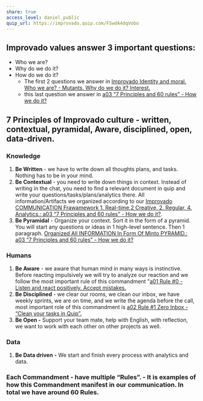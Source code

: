 ```yaml
---
share: true
access_level: daniel_public
quip_url: https://improvado.quip.com/FSwdA4dqVobo
---
```


## Improvado values answer 3 important questions: 

* Who we are? 
* Why do we do it? 
* How do we do it? 
    * The first 2 questions we answer in [Improvado Identity and moral. Who we are? - Mutants. Why do we do it? Interest.](https://improvado.quip.com/b19iAd3tttJX)
    * this last question we answer in [a03 “7 Principles and 60 rules” - How we do it?](https://improvado.quip.com/oVPAAiqWjaoi)

## 7 Principles of Improvado culture - written, contextual, pyramidal, Aware, disciplined, open, data-driven.

### Knowledge

1. **Be Written** - we have to write down all thoughts plans, and tasks. Nothing has to be in your mind. 
2. **Be Contextual** - you need to write down things in context. Instead of writing in the chat, you need to find a relevant document in quip and write your questions/tasks/plans/analytics there. All information/Artifacts we organized according to our [Improvado COMMUNICATION Frawamework 1. Real-time,2 Creative, 2. Regular, 4. Analytics.: a03 “7 Principles and 60 rules” - How we do it?](https://improvado.quip.com/oVPAAiqWjaoi#FVMACAxFZwt).
3. **Be Pyramidal** - Organize your context. Sort it in the form of a pyramid. You will start any questions or ideas in 1 high-level sentence. Then 1 paragraph.  [Organized All INFORMATION In Form Of Minto PYRAMID.: a03 “7 Principles and 60 rules” - How we do it?](https://improvado.quip.com/oVPAAiqWjaoi#s:FVMACAeOllc;FVMACAOAMLV)

### Humans

1. **Be Aware** - we aware that human mind in many ways is instinctive. Before reacting impulsively we will try to analyze our reaction and we follow the most important rule of this commandment "[a01 Rule #0 - Listen and react positively. Accept mistakes.](https://improvado.quip.com/idyvAu2L3ubp)
2. **Be Disciplined** - we clear our rooms, we clean our inbox, we have weekly sprints, we are on time, and we write the agenda before the call, most important role of this commandment is  [a02 Rule #1 Zero Inbox - “Clean your tasks in Quip”.](https://improvado.quip.com/ba6AAlsZEZqo)
3. **Be Open -** Support your team mate, help with English, with reflection, we want to work with each other on other projects as well. 

### Data

1. **Be Data driven** **-** We start and finish every process with analytics and data. 

### Each Commandment - have multiple “Rules”. - It is examples of how this Commandment manifest in our communication.  In total we have around 60 Rules. 


